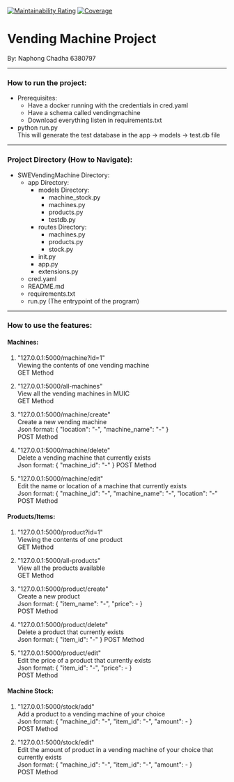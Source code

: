 [![Maintainability Rating](https://sonarcloud.io/api/project_badges/measure?project=GriffinFenz_SWEVendingMachine&metric=sqale_rating)](https://sonarcloud.io/summary/new_code?id=GriffinFenz_SWEVendingMachine)
[![Coverage](https://sonarcloud.io/api/project_badges/measure?project=GriffinFenz_SWEVendingMachine&metric=coverage)](https://sonarcloud.io/summary/new_code?id=GriffinFenz_SWEVendingMachine)

# Vending Machine Project
By: Naphong Chadha 6380797

---

### How to run the project:
- Prerequisites:
  - Have a docker running with the credentials in cred.yaml
  - Have a schema called vendingmachine
  - Download everything listen in requirements.txt
- python run.py </br>
This will generate the test database in the app -> models -> test.db file

---

### Project Directory (How to Navigate):
- SWEVendingMachine Directory:
  - app Directory:
    - models Directory:
      - machine_stock.py
      - machines.py
      - products.py
      - testdb.py
    - routes Directory:
      - machines.py
      - products.py
      - stock.py
    - init.py
    - app.py
    - extensions.py
  - cred.yaml
  - README.md
  - requirements.txt
  - run.py (The entrypoint of the program)

---

### How to use the features:


#### Machines:
1. "127.0.0.1:5000/machine?id=1" </br>
    Viewing the contents of one vending machine </br>
    GET Method


2. "127.0.0.1:5000/all-machines" </br>
    View all the vending machines in MUIC </br>
    GET Method


3. "127.0.0.1:5000/machine/create" </br>
    Create a new vending machine </br>
    Json format: { "location": "-", "machine_name": "-" }</br>
    POST Method


4. "127.0.0.1:5000/machine/delete" </br>
    Delete a vending machine that currently exists </br>
    Json format: { "machine_id": "-" }
    POST Method


5. "127.0.0.1:5000/machine/edit" </br>
    Edit the name or location of a machine that currently exists </br>
    Json format: { "machine_id": "-", "machine_name": "-", "location": "-" </br>
    POST Method


#### Products/Items:

1. "127.0.0.1:5000/product?id=1" </br>
    Viewing the contents of one product </br>
    GET Method


2. "127.0.0.1:5000/all-products" </br>
    View all the products available </br>
    GET Method


3. "127.0.0.1:5000/product/create" </br>
    Create a new product </br>
    Json format: { "item_name": "-", "price": - }</br>
    POST Method


4. "127.0.0.1:5000/product/delete" </br>
    Delete a product that currently exists </br>
    Json format: { "item_id": "-" }
    POST Method


5. "127.0.0.1:5000/product/edit" </br>
    Edit the price of a product that currently exists </br>
    Json format: { "item_id": "-", "price": - }</br>
    POST Method


#### Machine Stock:

1. "127.0.0.1:5000/stock/add" </br>
    Add a product to a vending machine of your choice </br>
    Json format: { "machine_id": "-", "item_id": "-", "amount": - } </br>
    POST Method


2. "127.0.0.1:5000/stock/edit" </br>
    Edit the amount of product in a vending machine of your choice that currently exists </br>
    Json format: { "machine_id": "-", "item_id": "-", "amount": - } </br>
    POST Method
